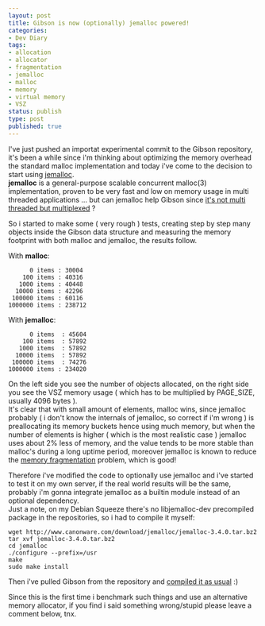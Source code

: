 ```yaml
---
layout: post
title: Gibson is now (optionally) jemalloc powered!
categories:
- Dev Diary
tags:
- allocation
- allocator
- fragmentation
- jemalloc
- malloc
- memory
- virtual memory
- VSZ
status: publish
type: post
published: true
---
```


I've just pushed an importat experimental commit to the Gibson repository, it's been a while since i'm thinking about optimizing the memory overhead the standard malloc implementation and today i've come to the decision to start using [jemalloc](http://www.canonware.com/jemalloc/index.html "jemalloc memory allocator").  
**jemalloc** is a general-purpose scalable concurrent malloc(3) implementation, proven to be very fast and low on memory usage in multi threaded applications ... but can jemalloc help Gibson since [it's not multi threaded but multiplexed](http://gibson-db.in/documentation.html#scaling "Gibson is not multi threaded") ?  

So i started to make some ( very rough ) tests, creating step by step many objects inside the Gibson data structure and measuring the memory footprint with both malloc and jemalloc, the results follow.

With **malloc**:

          0 items : 30004
        100 items : 40316
       1000 items : 40448
      10000 items : 42296
     100000 items : 60116
    1000000 items : 238712

With **jemalloc**:

          0 items  : 45604
        100 items  : 57892
       1000 items  : 57892
      10000 items  : 57892
     100000 items  : 74276
    1000000 items : 234020


On the left side you see the number of objects allocated, on the right side you see the VSZ memory usage ( which has to be multiplied by PAGE_SIZE, usually 4096 bytes ).  
It's clear that with small amount of elements, malloc wins, since jemalloc probably ( i don't know the internals of jemalloc, so correct if i'm wrong ) is preallocating its memory buckets hence using much memory, but when the number of elements is higher ( which is the most realistic case ) jemalloc uses about 2% less of memory, and the value tends to be more stable than malloc's during a long uptime period, moreover jemalloc is known to reduce the [memory fragmentation](http://en.wikipedia.org/wiki/Fragmentation_(computing) "Memory Fragmentation") problem, which is good!  

Therefore i've modified the code to optionally use jemalloc and i've started to test it on my own server, if the real world results will be the same, probably i'm gonna integrate jemalloc as a builtin module instead of an optional dependency.  
Just a note, on my Debian Squeeze there's no libjemalloc-dev precompiled package in the repositories, so i had to compile it myself:

    wget http://www.canonware.com/download/jemalloc/jemalloc-3.4.0.tar.bz2
    tar xvf jemalloc-3.4.0.tar.bz2
    cd jemalloc
    ./configure --prefix=/usr
    make
    sudo make install

Then i've pulled Gibson from the repository and [compiled it as usual](http://gibson-db.in/download.html "Download and compile Gibson") :)

Since this is the first time i benchmark such things and use an alternative memory allocator, if you find i said something wrong/stupid please leave a comment below, tnx.